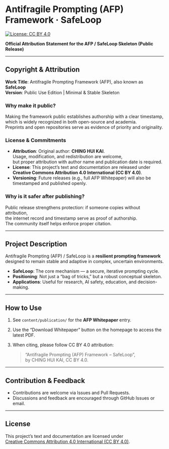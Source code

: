# Antifragile Prompting (AFP) Framework · SafeLoop

[![License: CC BY 4.0](https://img.shields.io/badge/License-CC%20BY%204.0-lightgrey.svg)](https://creativecommons.org/licenses/by/4.0/)

**Official Attribution Statement for the AFP / SafeLoop Skeleton (Public Release)**

---

## Copyright & Attribution

**Work Title**: Antifragile Prompting Framework (AFP), also known as **SafeLoop**  
**Version**: Public Use Edition | Minimal & Stable Skeleton  

### Why make it public?
Making the framework public establishes authorship with a clear timestamp,  
which is widely recognized in both open-source and academia.  
Preprints and open repositories serve as evidence of priority and originality.  

### License & Commitments
- **Attribution**: Original author: **CHING HUI KAI**.  
  Usage, modification, and redistribution are welcome,  
  but proper attribution with author name and publication date is required.  
- **License**: This project’s text and documentation are released under  
  **Creative Commons Attribution 4.0 International (CC BY 4.0)**.  
- **Versioning**: Future releases (e.g., full AFP Whitepaper) will also be timestamped and published openly.  

### Why is it safer after publishing?
Public release strengthens protection: if someone copies without attribution,  
the internet record and timestamp serve as proof of authorship.  
The community itself helps enforce proper citation.  

---

## Project Description

Antifragile Prompting (AFP) / SafeLoop is a **resilient prompting framework**  
designed to remain stable and adaptive in complex, uncertain environments.  

- **SafeLoop**: The core mechanism — a secure, iterative prompting cycle.  
- **Positioning**: Not just a “bag of tricks,” but a robust conceptual skeleton.  
- **Applications**: Useful for research, AI safety, education, and decision-making.  

---

## How to Use

1. See `content/publication/` for the **AFP Whitepaper** entry.  
2. Use the “Download Whitepaper” button on the homepage to access the latest PDF.  
3. When citing, please follow CC BY 4.0 attribution:  

   > “Antifragile Prompting (AFP) Framework – SafeLoop”,  
   > by CHING HUI KAI, CC BY 4.0.  

---

## Contribution & Feedback

- Contributions are welcome via Issues and Pull Requests.  
- Discussions and feedback are encouraged through GitHub Issues or email.  

---

## License

This project’s text and documentation are licensed under  
[Creative Commons Attribution 4.0 International (CC BY 4.0)](https://creativecommons.org/licenses/by/4.0/).
